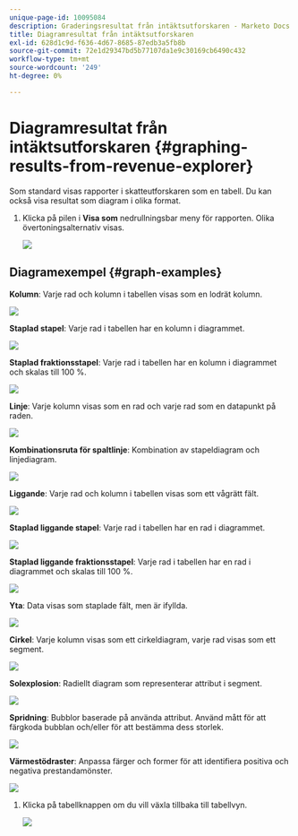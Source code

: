 ```yaml
---
unique-page-id: 10095084
description: Graderingsresultat från intäktsutforskaren - Marketo Docs - produktdokumentation
title: Diagramresultat från intäktsutforskaren
exl-id: 628d1c9d-f636-4d67-8685-87edb3a5fb8b
source-git-commit: 72e1d29347bd5b77107da1e9c30169cb6490c432
workflow-type: tm+mt
source-wordcount: '249'
ht-degree: 0%

---
```


# Diagramresultat från intäktsutforskaren {#graphing-results-from-revenue-explorer}

Som standard visas rapporter i skatteutforskaren som en tabell. Du kan också visa resultat som diagram i olika format.

1. Klicka på pilen i **Visa som** nedrullningsbar meny för rapporten. Olika övertoningsalternativ visas.

   ![](assets/one-1.png)

## Diagramexempel {#graph-examples}

**Kolumn**: Varje rad och kolumn i tabellen visas som en lodrät kolumn.

![](assets/column.png)

**Staplad stapel**: Varje rad i tabellen har en kolumn i diagrammet.

![](assets/stacked-column.png)

**Staplad fraktionsstapel**: Varje rad i tabellen har en kolumn i diagrammet och skalas till 100 %.

![](assets/100-stacked-column.png)

**Linje**: Varje kolumn visas som en rad och varje rad som en datapunkt på raden.

![](assets/line.png)

**Kombinationsruta för spaltlinje**: Kombination av stapeldiagram och linjediagram.

![](assets/column-line-combo.png)

**Liggande**: Varje rad och kolumn i tabellen visas som ett vågrätt fält.

![](assets/bar.png)

**Staplad liggande stapel**: Varje rad i tabellen har en rad i diagrammet.

![](assets/stacked-bar.png)

**Staplad liggande fraktionsstapel**: Varje rad i tabellen har en rad i diagrammet och skalas till 100 %.

![](assets/100-stacked-bar.png)

**Yta**: Data visas som staplade fält, men är ifyllda.

![](assets/area.png)

**Cirkel**: Varje kolumn visas som ett cirkeldiagram, varje rad visas som ett segment.

![](assets/pie.png)

**Solexplosion**: Radiellt diagram som representerar attribut i segment.

![](assets/sunburst.png)

**Spridning**: Bubblor baserade på använda attribut. Använd mått för att färgkoda bubblan och/eller för att bestämma dess storlek.

![](assets/scatter.png)

**Värmestödraster**: Anpassa färger och former för att identifiera positiva och negativa prestandamönster.

![](assets/heat-grid.png)

1. Klicka på tabellknappen om du vill växla tillbaka till tabellvyn.

   ![](assets/two-1.png)

